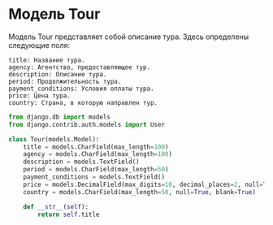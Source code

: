 # Модель Tour


Модель Tour представляет собой описание тура. Здесь определены следующие поля:

    title: Название тура.
    agency: Агентство, предоставляющее тур.
    description: Описание тура.
    period: Продолжительность тура.
    payment_conditions: Условия оплаты тура.
    price: Цена тура.
    country: Страна, в которую направлен тур.
```python
from django.db import models
from django.contrib.auth.models import User

class Tour(models.Model):
    title = models.CharField(max_length=100)
    agency = models.CharField(max_length=100)
    description = models.TextField()
    period = models.CharField(max_length=50)
    payment_conditions = models.TextField()
    price = models.DecimalField(max_digits=10, decimal_places=2, null=True, blank=True)
    country = models.CharField(max_length=50, null=True, blank=True)

    def __str__(self):
        return self.title
```
